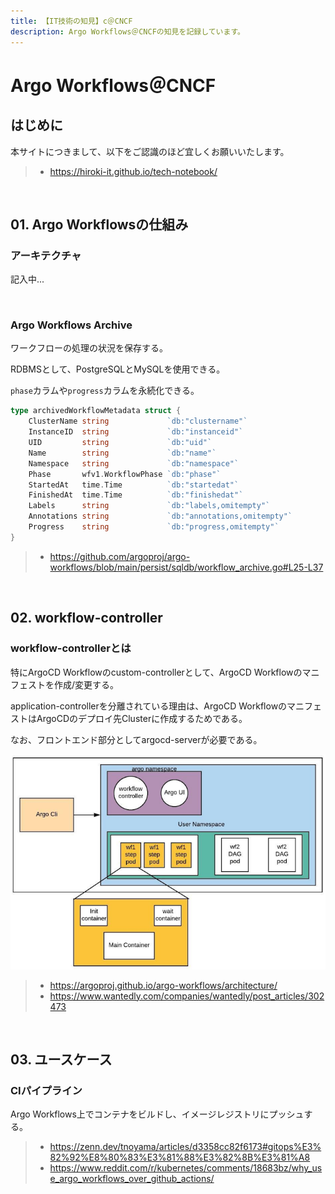 ```yaml
---
title: 【IT技術の知見】c＠CNCF
description: Argo Workflows＠CNCFの知見を記録しています。
---
```


# Argo Workflows＠CNCF

## はじめに

本サイトにつきまして、以下をご認識のほど宜しくお願いいたします。

> - https://hiroki-it.github.io/tech-notebook/

<br>

## 01. Argo Workflowsの仕組み

### アーキテクチャ

記入中...

<br>

### Argo Workflows Archive

ワークフローの処理の状況を保存する。

RDBMSとして、PostgreSQLとMySQLを使用できる。

`phase`カラムや`progress`カラムを永続化できる。

```go
type archivedWorkflowMetadata struct {
    ClusterName string             `db:"clustername"`
    InstanceID  string             `db:"instanceid"`
    UID         string             `db:"uid"`
    Name        string             `db:"name"`
    Namespace   string             `db:"namespace"`
    Phase       wfv1.WorkflowPhase `db:"phase"`
    StartedAt   time.Time          `db:"startedat"`
    FinishedAt  time.Time          `db:"finishedat"`
    Labels      string             `db:"labels,omitempty"`
    Annotations string             `db:"annotations,omitempty"`
    Progress    string             `db:"progress,omitempty"`
}
```

> - https://github.com/argoproj/argo-workflows/blob/main/persist/sqldb/workflow_archive.go#L25-L37

<br>

## 02. workflow-controller

### workflow-controllerとは

特にArgoCD Workflowのcustom-controllerとして、ArgoCD Workflowのマニフェストを作成/変更する。

application-controllerを分離されている理由は、ArgoCD WorkflowのマニフェストはArgoCDのデプロイ先Clusterに作成するためである。

なお、フロントエンド部分としてargocd-serverが必要である。

![argocd_argo-workflow_architecture](https://raw.githubusercontent.com/hiroki-it/tech-notebook-images/master/images/argocd_argo-workflow_architecture.png)

> - https://argoproj.github.io/argo-workflows/architecture/
> - https://www.wantedly.com/companies/wantedly/post_articles/302473

<br>

## 03. ユースケース

### CIパイプライン

Argo Workflows上でコンテナをビルドし、イメージレジストリにプッシュする。

> - https://zenn.dev/tnoyama/articles/d3358cc82f6173#gitops%E3%82%92%E8%80%83%E3%81%88%E3%82%8B%E3%81%A8
> - https://www.reddit.com/r/kubernetes/comments/18683bz/why_use_argo_workflows_over_github_actions/

<br>
